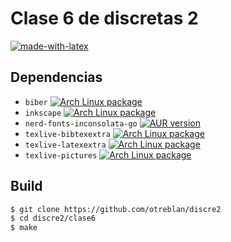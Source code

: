 # Clase 6 de discretas 2
[![made-with-latex](https://img.shields.io/badge/Made%20with-LaTeX-1f425f.svg)](https://www.latex-project.org/)

## Dependencias

* `biber` [![Arch Linux package](https://img.shields.io/archlinux/v/community/any/biber.svg?style=flat-square&logo=arch-linux)](https://www.archlinux.org/packages/community/any/biber/)
* `inkscape` [![Arch Linux package](https://img.shields.io/archlinux/v/extra/x86_64/inkscape.svg?style=flat-square&logo=arch-linux)](https://www.archlinux.org/packages/extra/x86_64/inkscape/)
* `nerd-fonts-inconsolata-go` [![AUR version](https://img.shields.io/aur/version/nerd-fonts-inconsolata-go.svg?style=flat-square&logo=arch-linux)](https://aur.archlinux.org/packages/nerd-fonts-inconsolata-go/)
* `texlive-bibtexextra` [![Arch Linux package](https://img.shields.io/archlinux/v/extra/any/texlive-bibtexextra.svg?style=flat-square&logo=arch-linux)](https://www.archlinux.org/packages/extra/any/texlive-bibtexextra/)
* `texlive-latexextra` [![Arch Linux package](https://img.shields.io/archlinux/v/extra/any/texlive-latexextra.svg?style=flat-square&logo=arch-linux)](https://www.archlinux.org/packages/extra/any/texlive-latexextra/)
* `texlive-pictures` [![Arch Linux package](https://img.shields.io/archlinux/v/extra/any/texlive-pictures.svg?style=flat-square&logo=arch-linux)](https://www.archlinux.org/packages/extra/any/texlive-pictures/)

## Build

```sh
$ git clone https://github.com/otreblan/discre2
$ cd discre2/clase6
$ make
```


